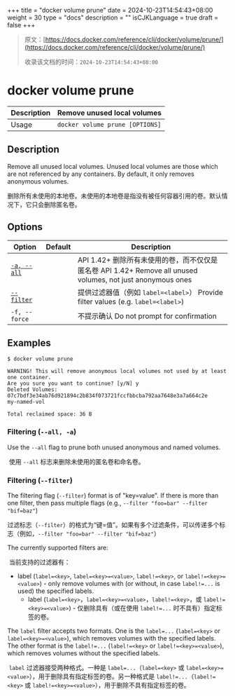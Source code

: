 +++
title = "docker volume prune"
date = 2024-10-23T14:54:43+08:00
weight = 30
type = "docs"
description = ""
isCJKLanguage = true
draft = false
+++

> 原文：[https://docs.docker.com/reference/cli/docker/volume/prune/](https://docs.docker.com/reference/cli/docker/volume/prune/)
>
> 收录该文档的时间：`2024-10-23T14:54:43+08:00`

# docker volume prune

| Description | Remove unused local volumes     |
| :---------- | ------------------------------- |
| Usage       | `docker volume prune [OPTIONS]` |

## Description

Remove all unused local volumes. Unused local volumes are those which are not referenced by any containers. By default, it only removes anonymous volumes.

​	删除所有未使用的本地卷。未使用的本地卷是指没有被任何容器引用的卷。默认情况下，它只会删除匿名卷。

## Options

| Option                                                       | Default | Description                                                  |
| ------------------------------------------------------------ | ------- | ------------------------------------------------------------ |
| [`-a, --all`](https://docs.docker.com/reference/cli/docker/volume/prune/#all) |         | API 1.42+ 删除所有未使用的卷，而不仅仅是匿名卷 API 1.42+ Remove all unused volumes, not just anonymous ones |
| [`--filter`](https://docs.docker.com/reference/cli/docker/volume/prune/#filter) |         | 提供过滤器值（例如 `label=<label>`） Provide filter values (e.g. `label=<label>`) |
| `-f, --force`                                                |         | 不提示确认 Do not prompt for confirmation                    |

## Examples



```console
$ docker volume prune

WARNING! This will remove anonymous local volumes not used by at least one container.
Are you sure you want to continue? [y/N] y
Deleted Volumes:
07c7bdf3e34ab76d921894c2b834f073721fccfbbcba792aa7648e3a7a664c2e
my-named-vol

Total reclaimed space: 36 B
```

### Filtering (`--all, -a`)

Use the `--all` flag to prune both unused anonymous and named volumes.

​	使用 `--all` 标志来删除未使用的匿名卷和命名卷。

### Filtering (`--filter`)

The filtering flag (`--filter`) format is of "key=value". If there is more than one filter, then pass multiple flags (e.g., `--filter "foo=bar" --filter "bif=baz"`)

​	过滤标志（`--filter`）的格式为“键=值”。如果有多个过滤条件，可以传递多个标志（例如，`--filter "foo=bar" --filter "bif=baz"`）

The currently supported filters are:

​	当前支持的过滤器有：

- label (`label=<key>`, `label=<key>=<value>`, `label!=<key>`, or `label!=<key>=<value>`) - only remove volumes with (or without, in case `label!=...` is used) the specified labels.
  - label (`label=<key>`，`label=<key>=<value>`，`label!=<key>`，或 `label!=<key>=<value>`) - 仅删除具有（或在使用 `label!=...` 时不具有）指定标签的卷。

The `label` filter accepts two formats. One is the `label=...` (`label=<key>` or `label=<key>=<value>`), which removes volumes with the specified labels. The other format is the `label!=...` (`label!=<key>` or `label!=<key>=<value>`), which removes volumes without the specified labels.

​	`label` 过滤器接受两种格式。一种是 `label=...`（`label=<key>` 或 `label=<key>=<value>`），用于删除具有指定标签的卷。另一种格式是 `label!=...`（`label!=<key>` 或 `label!=<key>=<value>`），用于删除不具有指定标签的卷。
